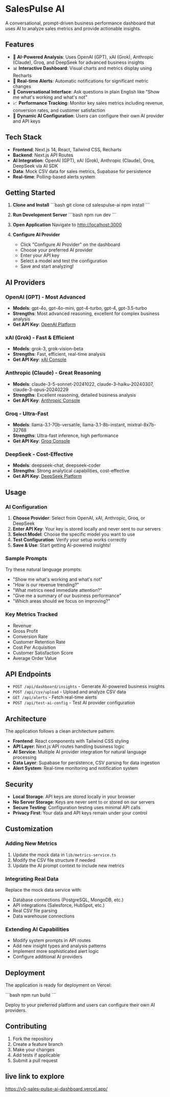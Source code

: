 # SalesPulse AI

A conversational, prompt-driven business performance dashboard that uses AI to analyze sales metrics and provide actionable insights.

## Features

- 🤖 **AI-Powered Analysis**: Uses OpenAI (GPT), xAI (Grok), Anthropic (Claude), Groq, and DeepSeek for advanced business insights
- 📊 **Interactive Dashboard**: Visual charts and metrics display using Recharts
- 🚨 **Real-time Alerts**: Automatic notifications for significant metric changes
- 💬 **Conversational Interface**: Ask questions in plain English like "Show me what's working and what's not"
- 📈 **Performance Tracking**: Monitor key sales metrics including revenue, conversion rates, and customer satisfaction
- 🔧 **Dynamic AI Configuration**: Users can configure their own AI provider and API keys

## Tech Stack

- **Frontend**: Next.js 14, React, Tailwind CSS, Recharts
- **Backend**: Next.js API Routes
- **AI Integration**: OpenAI (GPT), xAI (Grok), Anthropic (Claude), Groq, DeepSeek via AI SDK
- **Data**: Mock CSV data for sales metrics, Supabase for persistence
- **Real-time**: Polling-based alerts system

## Getting Started

1. **Clone and Install**
   \`\`\`bash
   git clone <repository-url>
   cd salespulse-ai
   npm install
   \`\`\`

2. **Run Development Server**
   \`\`\`bash
   npm run dev
   \`\`\`

3. **Open Application**
   Navigate to [http://localhost:3000](http://localhost:3000)

4. **Configure AI Provider**
   - Click "Configure AI Provider" on the dashboard
   - Choose your preferred AI provider
   - Enter your API key
   - Select a model and test the configuration
   - Save and start analyzing!

## AI Providers

### OpenAI (GPT) - Most Advanced
- **Models**: gpt-4o, gpt-4o-mini, gpt-4-turbo, gpt-4, gpt-3.5-turbo
- **Strengths**: Most advanced reasoning, excellent for complex business analysis
- **Get API Key**: [OpenAI Platform](https://platform.openai.com/)

### xAI (Grok) - Fast & Efficient
- **Models**: grok-3, grok-vision-beta
- **Strengths**: Fast, efficient, real-time analysis
- **Get API Key**: [xAI Console](https://console.x.ai/)

### Anthropic (Claude) - Great Reasoning
- **Models**: claude-3-5-sonnet-20241022, claude-3-haiku-20240307, claude-3-opus-20240229
- **Strengths**: Excellent reasoning, detailed business analysis
- **Get API Key**: [Anthropic Console](https://console.anthropic.com/)

### Groq - Ultra-Fast
- **Models**: llama-3.1-70b-versatile, llama-3.1-8b-instant, mixtral-8x7b-32768
- **Strengths**: Ultra-fast inference, high performance
- **Get API Key**: [Groq Console](https://console.groq.com/)

### DeepSeek - Cost-Effective
- **Models**: deepseek-chat, deepseek-coder
- **Strengths**: Strong analytical capabilities, cost-effective
- **Get API Key**: [DeepSeek Platform](https://platform.deepseek.com/)

## Usage

### AI Configuration

1. **Choose Provider**: Select from OpenAI, xAI, Anthropic, Groq, or DeepSeek
2. **Enter API Key**: Your key is stored locally and never sent to our servers
3. **Select Model**: Choose the specific model you want to use
4. **Test Configuration**: Verify your setup works correctly
5. **Save & Use**: Start getting AI-powered insights!

### Sample Prompts

Try these natural language prompts:

- "Show me what's working and what's not"
- "How is our revenue trending?"
- "What metrics need immediate attention?"
- "Give me a summary of our business performance"
- "Which areas should we focus on improving?"

### Key Metrics Tracked

- Revenue
- Gross Profit
- Conversion Rate
- Customer Retention Rate
- Cost Per Acquisition
- Customer Satisfaction Score
- Average Order Value

## API Endpoints

- `POST /api/dashboard/insights` - Generate AI-powered business insights
- `POST /api/csv/upload` - Upload and analyze CSV data
- `GET /api/alerts` - Fetch real-time alerts
- `POST /api/test-ai-config` - Test AI provider configuration

## Architecture

The application follows a clean architecture pattern:

- **Frontend**: React components with Tailwind CSS styling
- **API Layer**: Next.js API routes handling business logic
- **AI Service**: Multiple AI provider integration for natural language processing
- **Data Layer**: Supabase for persistence, CSV parsing for data ingestion
- **Alert System**: Real-time monitoring and notification system

## Security

- **Local Storage**: API keys are stored locally in your browser
- **No Server Storage**: Keys are never sent to or stored on our servers
- **Secure Testing**: Configuration testing uses minimal API calls
- **Privacy First**: Your data and API keys remain under your control

## Customization

### Adding New Metrics

1. Update the mock data in `lib/metrics-service.ts`
2. Modify the CSV file structure if needed
3. Update the AI prompt context to include new metrics

### Integrating Real Data

Replace the mock data service with:
- Database connections (PostgreSQL, MongoDB, etc.)
- API integrations (Salesforce, HubSpot, etc.)
- Real CSV file parsing
- Data warehouse connections

### Extending AI Capabilities

- Modify system prompts in API routes
- Add new insight types and analysis patterns
- Implement more sophisticated alert logic
- Configure additional AI providers

## Deployment

The application is ready for deployment on Vercel:

\`\`\`bash
npm run build
\`\`\`

Deploy to your preferred platform and users can configure their own AI providers.

## Contributing

1. Fork the repository
2. Create a feature branch
3. Make your changes
4. Add tests if applicable
5. Submit a pull request



## live link to explore

https://v0-sales-pulse-ai-dashboard.vercel.app/
